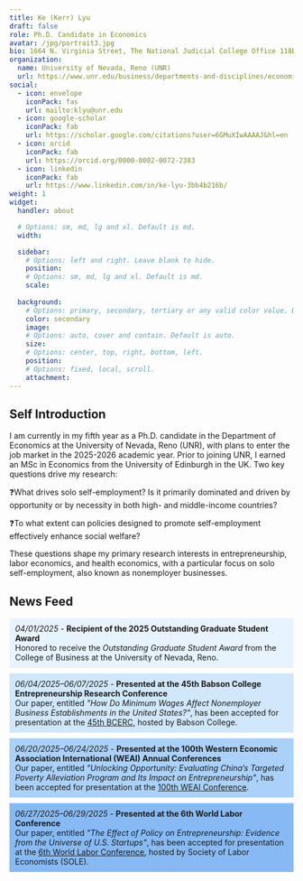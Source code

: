 ```yaml
---
title: Ke (Kerr) Lyu
draft: false
role: Ph.D. Candidate in Economics
avatar: /jpg/portrait3.jpg
bio: 1664 N. Virginia Street, The National Judicial College Office 118B, Reno, NV 89557 
organization:
  name: University of Nevada, Reno (UNR)
  url: https://www.unr.edu/business/departments-and-disciplines/economics
social:
  - icon: envelope
    iconPack: fas
    url: mailto:klyu@unr.edu
  - icon: google-scholar
    iconPack: fab
    url: https://scholar.google.com/citations?user=6GMuXIwAAAAJ&hl=en
  - icon: orcid
    iconPack: fab
    url: https://orcid.org/0000-0002-0072-2383
  - icon: linkedin
    iconPack: fab
    url: https://www.linkedin.com/in/ke-lyu-3bb4b216b/
weight: 1
widget:
  handler: about

  # Options: sm, md, lg and xl. Default is md.
  width:

  sidebar:
    # Options: left and right. Leave blank to hide.
    position:
    # Options: sm, md, lg and xl. Default is md.
    scale:
  
  background:
    # Options: primary, secondary, tertiary or any valid color value. Default is primary.
    color: secondary
    image:
    # Options: auto, cover and contain. Default is auto.
    size:
    # Options: center, top, right, bottom, left.
    position:
    # Options: fixed, local, scroll.
    attachment: 
---
```


## Self Introduction

I am currently in my fifth year as a Ph.D. candidate in the Department of Economics at the University of Nevada, Reno (UNR), with plans to enter the job market in the 2025-2026 academic year. Prior to joining UNR, I earned an MSc in Economics from the University of Edinburgh in the UK. Two key questions drive my research:

❓What drives solo self-employment? Is it primarily dominated and driven by opportunity or by necessity in both high- and middle-income countries?

❓To what extent can policies designed to promote self-employment effectively enhance social welfare?

These questions shape my primary research interests in entrepreneurship, labor economics, and health economics, with a particular focus on solo self-employment, also known as nonemployer businesses.

## News Feed

<div class="news-item" style="background-color: #e7f3fe; padding: 10px; margin-bottom: 10px;">
  <em>04/01/2025</em> - <strong>Recipient of the 2025 Outstanding Graduate Student Award</strong><br>
  Honored to receive the <em>Outstanding Graduate Student Award</em> from the College of Business at the University of Nevada, Reno.
</div>

<div class="news-item" style="background-color: #d0e7fc; padding: 10px; margin-bottom: 10px;">
  <em>06/04/2025–06/07/2025</em> - <strong>Presented at the 45th Babson College Entrepreneurship Research Conference</strong><br>
  Our paper, entitled <em>"How Do Minimum Wages Affect Nonemployer Business Establishments in the United States?"</em>, has been accepted for presentation at the 
  <a href="https://www.babson.edu/entrepreneurship-center/thought-leadership/babson-college-entrepreneurship-research-conference-bcerc/2025-bcerc-babson-college/"><span style="text-decoration: underline;">45th</span> BCERC</a>, hosted by Babson College.
</div>

<div class="news-item" style="background-color: #aad1f9; padding: 10px; margin-bottom: 10px;">
  <em>06/20/2025–06/24/2025</em> - <strong>Presented at the 100th Western Economic Association International (WEAI) Annual Conferences</strong><br>
  Our paper, entitled <em>"Unlocking Opportunity: Evaluating China’s Targeted
Poverty Alleviation Program and Its Impact on Entrepreneurship"</em>, has been accepted for presentation at the 
  <a href="https://www.weai.org/annual-conference"><span style="text-decoration: underline;">100th</span> WEAI Conference</a>.
</div>

<div class="news-item" style="background-color: #87baf4; padding: 10px; margin-bottom: 10px;">
  <em>06/27/2025–06/29/2025</em> - <strong>Presented at the 6th World Labor Conference</strong><br>
  Our paper, entitled <em>"The Effect of Policy on Entrepreneurship: Evidence from the Universe of U.S. Startups"</em>, has been accepted for presentation at the 
  <a href="https://www.sole-jole.org/upcoming-meeting"><span style="text-decoration: underline;">6th</span> World Labor Conference</a>, hosted by Society of Labor Economists (SOLE).
</div>
